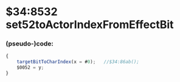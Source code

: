 ﻿
# $34:8532 set52toActorIndexFromEffectBit



### (pseudo-)code:
```js
{
	targetBitToCharIndex(x = #0);	//$34:86ab();
	$0052 = y;
}
```



